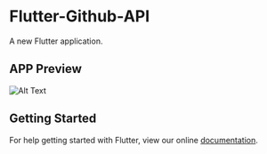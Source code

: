 # Flutter-Github-API

A new Flutter application.

## APP Preview
![Alt Text](https://raw.githubusercontent.com/nitishk72/Flutter-Github-API/master/app.gif)

## Getting Started

For help getting started with Flutter, view our online
[documentation](https://flutter.io/).
